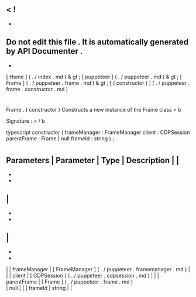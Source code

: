 <
!
-
-
Do
not
edit
this
file
.
It
is
automatically
generated
by
API
Documenter
.
-
-
>
[
Home
]
(
.
/
index
.
md
)
&
gt
;
[
puppeteer
]
(
.
/
puppeteer
.
md
)
&
gt
;
[
Frame
]
(
.
/
puppeteer
.
frame
.
md
)
&
gt
;
[
(
constructor
)
]
(
.
/
puppeteer
.
frame
.
_constructor_
.
md
)
#
#
Frame
.
(
constructor
)
Constructs
a
new
instance
of
the
Frame
class
<
b
>
Signature
:
<
/
b
>
typescript
constructor
(
frameManager
:
FrameManager
client
:
CDPSession
parentFrame
:
Frame
|
null
frameId
:
string
)
;
#
#
Parameters
|
Parameter
|
Type
|
Description
|
|
-
-
-
|
-
-
-
|
-
-
-
|
|
frameManager
|
[
FrameManager
]
(
.
/
puppeteer
.
framemanager
.
md
)
|
|
|
client
|
[
CDPSession
]
(
.
/
puppeteer
.
cdpsession
.
md
)
|
|
|
parentFrame
|
[
Frame
]
(
.
/
puppeteer
.
frame
.
md
)
\
|
null
|
|
|
frameId
|
string
|
|
